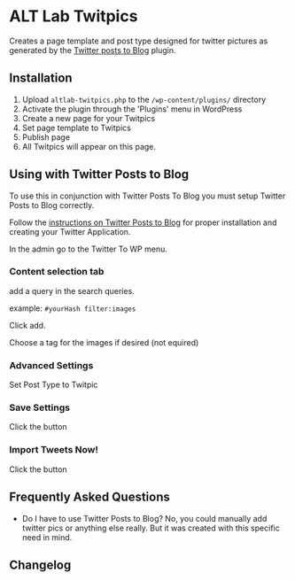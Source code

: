 # ALT Lab Twitpics

Creates a page template and post type designed for twitter pictures as generated by the [Twitter posts to Blog](https://wordpress.org/plugins/twitter-posts-to-blog/) plugin. 

## Installation 

1. Upload `altlab-twitpics.php` to the `/wp-content/plugins/` directory
1. Activate the plugin through the 'Plugins' menu in WordPress
1. Create a new page for your Twitpics
1. Set page template to Twitpics
1. Publish page
1. All Twitpics will appear on this page.

## Using with Twitter Posts to Blog 

To use this in conjunction with Twitter Posts To Blog you must setup Twitter Posts to Blog correctly.

Follow the [instructions on Twitter Posts to Blog](https://wordpress.org/plugins/twitter-posts-to-blog/installation/) for proper installation and creating your Twitter Application.

In the admin go to the Twitter To WP menu. 

### Content selection tab 

add a query in the search queries.

example: ```#yourHash filter:images```

Click add.

Choose a tag for the images if desired (not equired)

### Advanced Settings

Set Post Type to Twitpic

### Save Settings

Click the button

### Import Tweets Now!

Click the button

## Frequently Asked Questions 

 * Do I have to use Twitter Posts to Blog?
   No, you could manually add twitter pics or anything else really. But it was created with this specific need in mind.


## Changelog

